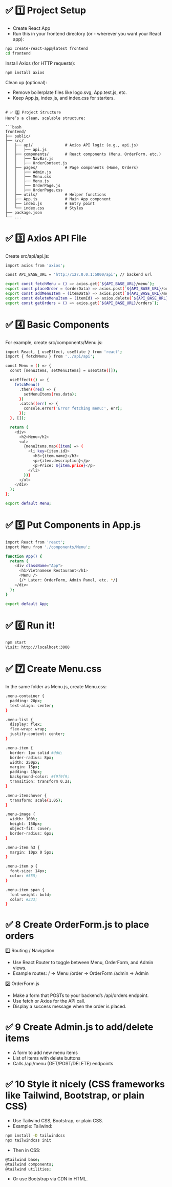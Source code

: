 # ✅ 1️⃣ Project Setup
- Create React App
- Run this in your frontend directory (or - wherever you want your React app):

```bash
npx create-react-app@latest frontend
cd frontend
```

Install Axios (for HTTP requests):
```bash
npm install axios
````

Clean up (optional):
- Remove boilerplate files like logo.svg, App.test.js, etc.
- Keep App.js, index.js, and index.css for starters.
```

# ✅ 2️⃣ Project Structure
Here’s a clean, scalable structure:

```bash
frontend/
├── public/
├── src/
│   ├── api/              # Axios API logic (e.g., api.js)
│   │   ├── api.js
│   ├── components/       # React components (Menu, OrderForm, etc.)
│   │   ├── NavBar.js
│   │   ├── OrderContext.js
│   ├── pages/            # Page components (Home, Orders)
│   │   ├── Admin.js
│   │   ├── Menu.css
│   │   ├── Menu.js
│   │   ├── OrderPage.js
│   │   ├── OrderPage.css
│   ├── utils/            # Helper functions
│   ├── App.js            # Main App component
│   ├── index.js          # Entry point
│   └── index.css         # Styles
├── package.json
└── ...
```

# ✅ 3️⃣ Axios API File
Create src/api/api.js:

```bash
import axios from 'axios';

const API_BASE_URL = 'http://127.0.0.1:5000/api'; // backend url

export const fetchMenu = () => axios.get(`${API_BASE_URL}/menu`);
export const placeOrder = (orderData) => axios.post(`${API_BASE_URL}/orders`, orderData);
export const addMenuItem = (itemData) => axios.post(`${API_BASE_URL}/menu`, itemData);
export const deleteMenuItem = (itemId) => axios.delete(`${API_BASE_URL}/menu/${itemId}`);
export const getOrders = () => axios.get(`${API_BASE_URL}/orders`);
```

# ✅ 4️⃣ Basic Components
For example, create src/components/Menu.js:

```bash
import React, { useEffect, useState } from 'react';
import { fetchMenu } from '../api/api';

const Menu = () => {
  const [menuItems, setMenuItems] = useState([]);

  useEffect(() => {
    fetchMenu()
      .then((res) => {
        setMenuItems(res.data);
      })
      .catch((err) => {
        console.error('Error fetching menu:', err);
      });
  }, []);

  return (
    <div>
      <h2>Menu</h2>
      <ul>
        {menuItems.map((item) => (
          <li key={item.id}>
            <h3>{item.name}</h3>
            <p>{item.description}</p>
            <p>Price: ${item.price}</p>
          </li>
        ))}
      </ul>
    </div>
  );
};

export default Menu;
```

# ✅ 5️⃣ Put Components in App.js
```bash
import React from 'react';
import Menu from './components/Menu';

function App() {
  return (
    <div className="App">
      <h1>Vietnamese Restaurant</h1>
      <Menu />
      {/* Later: OrderForm, Admin Panel, etc. */}
    </div>
  );
}

export default App;
```

# ✅ 6️⃣ Run it!
```bash
npm start
Visit: http://localhost:3000
```

# ✅ 7️⃣ Create Menu.css
In the same folder as Menu.js, create Menu.css:

```bash
.menu-container {
  padding: 20px;
  text-align: center;
}

.menu-list {
  display: flex;
  flex-wrap: wrap;
  justify-content: center;
}

.menu-item {
  border: 1px solid #ddd;
  border-radius: 8px;
  width: 250px;
  margin: 15px;
  padding: 15px;
  background-color: #f9f9f9;
  transition: transform 0.2s;
}

.menu-item:hover {
  transform: scale(1.05);
}

.menu-image {
  width: 100%;
  height: 150px;
  object-fit: cover;
  border-radius: 6px;
}

.menu-item h3 {
  margin: 10px 0 5px;
}

.menu-item p {
  font-size: 14px;
  color: #555;
}

.menu-item span {
  font-weight: bold;
  color: #333;
}
```
# ✅ 8 Create OrderForm.js to place orders

1️⃣ Routing / Navigation
- Use React Router to toggle between Menu, OrderForm, and Admin views.
- Example routes:
/ → Menu
/order → OrderForm
/admin → Admin

2️⃣ OrderForm.js
- Make a form that POSTs to your backend’s /api/orders endpoint.
- Use fetch or Axios for the API call.
- Display a success message when the order is placed.

# ✅ 9 Create Admin.js to add/delete items

- A form to add new menu items
- List of items with delete buttons
- Calls /api/menu (GET/POST/DELETE) endpoints

# ✅ 10 Style it nicely (CSS frameworks like Tailwind, Bootstrap, or plain CSS)

- Use Tailwind CSS, Bootstrap, or plain CSS.
- Example:
Tailwind:

```bash
npm install -D tailwindcss
npx tailwindcss init
```
- Then in  CSS:

```bash
@tailwind base;
@tailwind components;
@tailwind utilities;
```

- Or use Bootstrap via CDN in HTML.